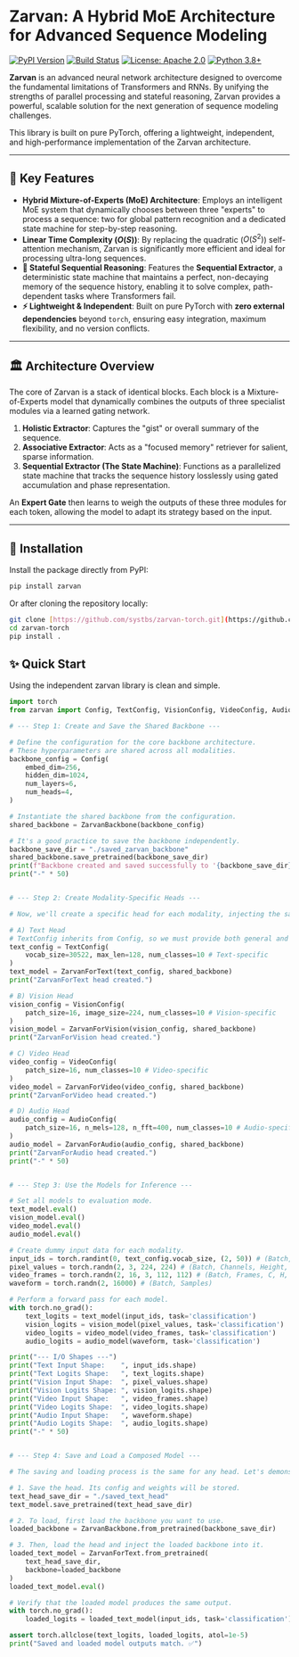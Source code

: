 # Zarvan: A Hybrid MoE Architecture for Advanced Sequence Modeling

[![PyPI Version](https://img.shields.io/pypi/v/zarvan.svg)](https://pypi.org/project/zarvan/)
[![Build Status](https://img.shields.io/github/actions/workflow/status/systbs/zarvan-torch/main.yml?branch=main)](https://github.com/systbs/zarvan-torch/actions)
[![License: Apache 2.0](https://img.shields.io/badge/License-Apache_2.0-blue.svg)](https://opensource.org/licenses/Apache-2.0)
[![Python 3.8+](https://img.shields.io/badge/python-3.8+-blue.svg)](https://www.python.org/downloads/release/python-380/)


**Zarvan** is an advanced neural network architecture designed to overcome the fundamental limitations of Transformers and RNNs. By unifying the strengths of parallel processing and stateful reasoning, Zarvan provides a powerful, scalable solution for the next generation of sequence modeling challenges.

This library is built on pure PyTorch, offering a lightweight, independent, and high-performance implementation of the Zarvan architecture.

---

## 🚀 Key Features

* **Hybrid Mixture-of-Experts (MoE) Architecture**: Employs an intelligent MoE system that dynamically chooses between three "experts" to process a sequence: two for global pattern recognition and a dedicated state machine for step-by-step reasoning.
* **Linear Time Complexity ($O(S)$)**: By replacing the quadratic ($O(S^2)$) self-attention mechanism, Zarvan is significantly more efficient and ideal for processing ultra-long sequences.
* **🧠 Stateful Sequential Reasoning**: Features the **Sequential Extractor**, a deterministic state machine that maintains a perfect, non-decaying memory of the sequence history, enabling it to solve complex, path-dependent tasks where Transformers fail.
* **⚡ Lightweight & Independent**: Built on pure PyTorch with **zero external dependencies** beyond `torch`, ensuring easy integration, maximum flexibility, and no version conflicts.

---

## 🏛️ Architecture Overview

The core of Zarvan is a stack of identical blocks. Each block is a Mixture-of-Experts model that dynamically combines the outputs of three specialist modules via a learned gating network.

1.  **Holistic Extractor**: Captures the "gist" or overall summary of the sequence.
2.  **Associative Extractor**: Acts as a "focused memory" retriever for salient, sparse information.
3.  **Sequential Extractor (The State Machine)**: Functions as a parallelized state machine that tracks the sequence history losslessly using gated accumulation and phase representation.

An **Expert Gate** then learns to weigh the outputs of these three modules for each token, allowing the model to adapt its strategy based on the input.

---

## 🚀 Installation

Install the package directly from PyPI:

```bash
pip install zarvan
```

Or after cloning the repository locally:
```bash
git clone [https://github.com/systbs/zarvan-torch.git](https://github.com/systbs/zarvan-torch.git)
cd zarvan-torch
pip install .
```

## ✨ Quick Start

Using the independent zarvan library is clean and simple.

```python
import torch
from zarvan import Config, TextConfig, VisionConfig, VideoConfig, AudioConfig, ZarvanBackbone, ZarvanForText, ZarvanForVision, ZarvanForVideo, ZarvanForAudio

# --- Step 1: Create and Save the Shared Backbone ---

# Define the configuration for the core backbone architecture.
# These hyperparameters are shared across all modalities.
backbone_config = Config(
    embed_dim=256,
    hidden_dim=1024,
    num_layers=6,
    num_heads=4,
)

# Instantiate the shared backbone from the configuration.
shared_backbone = ZarvanBackbone(backbone_config)

# It's a good practice to save the backbone independently.
backbone_save_dir = "./saved_zarvan_backbone"
shared_backbone.save_pretrained(backbone_save_dir)
print(f"Backbone created and saved successfully to '{backbone_save_dir}'.")
print("-" * 50)


# --- Step 2: Create Modality-Specific Heads ---

# Now, we'll create a specific head for each modality, injecting the same shared_backbone into each.

# A) Text Head
# TextConfig inherits from Config, so we must provide both general and text-specific parameters.
text_config = TextConfig(
    vocab_size=30522, max_len=128, num_classes=10 # Text-specific
)
text_model = ZarvanForText(text_config, shared_backbone)
print("ZarvanForText head created.")

# B) Vision Head
vision_config = VisionConfig(
    patch_size=16, image_size=224, num_classes=10 # Vision-specific
)
vision_model = ZarvanForVision(vision_config, shared_backbone)
print("ZarvanForVision head created.")

# C) Video Head
video_config = VideoConfig(
    patch_size=16, num_classes=10 # Video-specific
)
video_model = ZarvanForVideo(video_config, shared_backbone)
print("ZarvanForVideo head created.")

# D) Audio Head
audio_config = AudioConfig(
    patch_size=16, n_mels=128, n_fft=400, num_classes=10 # Audio-specific
)
audio_model = ZarvanForAudio(audio_config, shared_backbone)
print("ZarvanForAudio head created.")
print("-" * 50)


# --- Step 3: Use the Models for Inference ---

# Set all models to evaluation mode.
text_model.eval()
vision_model.eval()
video_model.eval()
audio_model.eval()

# Create dummy input data for each modality.
input_ids = torch.randint(0, text_config.vocab_size, (2, 50)) # (Batch, SeqLen)
pixel_values = torch.randn(2, 3, 224, 224) # (Batch, Channels, Height, Width)
video_frames = torch.randn(2, 16, 3, 112, 112) # (Batch, Frames, C, H, W)
waveform = torch.randn(2, 16000) # (Batch, Samples)

# Perform a forward pass for each model.
with torch.no_grad():
    text_logits = text_model(input_ids, task='classification')
    vision_logits = vision_model(pixel_values, task='classification')
    video_logits = video_model(video_frames, task='classification')
    audio_logits = audio_model(waveform, task='classification')

print("--- I/O Shapes ---")
print("Text Input Shape:    ", input_ids.shape)
print("Text Logits Shape:   ", text_logits.shape)
print("Vision Input Shape:  ", pixel_values.shape)
print("Vision Logits Shape: ", vision_logits.shape)
print("Video Input Shape:   ", video_frames.shape)
print("Video Logits Shape:  ", video_logits.shape)
print("Audio Input Shape:   ", waveform.shape)
print("Audio Logits Shape:  ", audio_logits.shape)
print("-" * 50)


# --- Step 4: Save and Load a Composed Model ---

# The saving and loading process is the same for any head. Let's demonstrate with the text model.

# 1. Save the head. Its config and weights will be stored.
text_head_save_dir = "./saved_text_head"
text_model.save_pretrained(text_head_save_dir)

# 2. To load, first load the backbone you want to use.
loaded_backbone = ZarvanBackbone.from_pretrained(backbone_save_dir)

# 3. Then, load the head and inject the loaded backbone into it.
loaded_text_model = ZarvanForText.from_pretrained(
    text_head_save_dir,
    backbone=loaded_backbone
)
loaded_text_model.eval()

# Verify that the loaded model produces the same output.
with torch.no_grad():
    loaded_logits = loaded_text_model(input_ids, task='classification')

assert torch.allclose(text_logits, loaded_logits, atol=1e-5)
print("Saved and loaded model outputs match. ✅")
```


